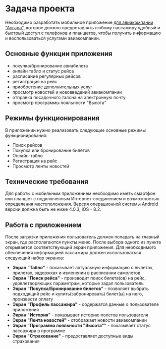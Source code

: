 # Задача проекта
Необходимо разработать мобильное приложение [для авиакомпании "Ангара"](https://angara.aero// "Сайт авиакомпании"), которое должно предоставлять любому пассажиру удобный и быстрый доступ с телефонов и планшетов, чтобы получить информацию и воспользоваться услугами авиакомпании.

## Основные функции приложения
-	покупка/бронирование авиабилета
-	онлайн табло и статус рейса 
-	расписание регулярных рейсов 
-	регистрация на рейс 
-	 приобретение дополнительных услуг 
-	просмотр новостей и нововведений авиакомпании
-	отправка посадочного талона на электронную почту
-	просмотр программы лояльности "Высота"

## Режимы функционирования
В приложении нужно реализовать следующие основные режимы функционирования:
-	Поиск рейсов
-	Покупка или бронирование билетов
-	Онлайн-табло
-	Регистрация на рейс
-	Просмотр ленты новостей

## Технические требования
Для работы с мобильным приложением необходимо иметь смартфон или планшет с подключенным Интернет-соединением и возможностью определения местоположения. Версия операционной системы Android версии должна быть не ниже 4.0.3, iOS - 8.2.

## Работа с приложением
После загрузки приложения пользователь должен попадать на главный экран, где располагаются пункты меню. После выбора одного из пункта открывается соответствующий экран приложения. Для необходимого обеспечения информацией пассажира должен использоваться следующий набор экранов:
+ **Экран "Табло"** - показывает актуальную информацию о вылетах, прилетах, задержках и изменении в расписании самолетов
+ **Экран "Поиск рейса"** - производит поиск билета(ов)  на рейс, удовлетворяющих параметрам, которые задал пользователь
+ **Экран "Покупка/Бронирование билетов"** - позволяет выбрать подходящий рейс и купить(забронировать) билет(ы) на него, произвести оплату
+ **Экран "Профиль пассажира"** - содержатся данные о пользователе приложения
+ **Экран "История"** - показывает историю полетов пользователя
+ **Экран "Лента новостей"** - отображает новости авиакомпании
+ **Экран "Программа лояльности "Высота""** - показывает статус пассажира в программе
+ **Экран "Страхование"**  - предоставляет доступные виды страхования


